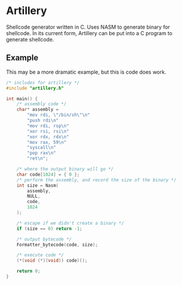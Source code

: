 # Artillery

Shellcode generator written in C. Uses NASM to generate binary for shellcode.
In its current form, Artillery can be put into a C program to generate shellcode.

## Example

This may be a more dramatic example, but this is code does work.

```c
/* includes for artillery */
#include "artillery.h"

int main() {
    /* assembly code */
    char* assembly = 
        "mov rdi, \"/bin/sh\"\n"
        "push rdi\n"
        "mov rdi, rsp\n"
        "xor rsi, rsi\n"
        "xor rdx, rdx\n"
        "mov rax, 59\n"
        "syscall\n"
        "pop rax\n"
        "ret\n";

    /* where the output binary will go */
    char code[1024] = { 0 };
    /* perform the assembly, and record the size of the binary */
    int size = Nasm(
        assembly,
        NULL,
        code,
        1024
    );

    /* escape if we didn't create a binary */
    if (size == 0) return -1;

    /* output bytecode */
    Formatter_bytecode(code, size);

    /* execute code */
    (*(void (*)(void)) code)();

    return 0;
}
```
